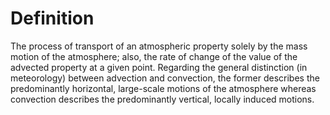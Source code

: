 # Definition

The process of transport of an atmospheric property solely by the mass
motion of the atmosphere; also, the rate of change of the value of the
advected property at a given point. Regarding the general distinction
(in meteorology) between advection and convection, the former describes
the predominantly horizontal, large-scale motions of the atmosphere
whereas convection describes the predominantly vertical, locally induced
motions.
